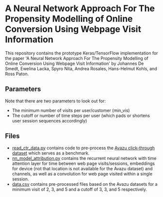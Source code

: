 # A Neural Network Approach For The Propensity  Modelling of Online Conversion Using Webpage Visit Information

This repository contains the prototype Keras/TensorFlow implementation for the paper 'A Neural Network Approach For The Propensity  Modelling of Online Conversion Using Webpage Visit Information' by Johannes De Smedt, Ewelina Lacka, Spyro Nita, Andrea Rosales, Hans-Helmut Kohls, and Ross Paton.

## Parameters
Note that there are two parameters to look out for:
* The minimum number of visits per user/customer (min_vis)
* The cutoff or number of time steps per user (which pads or shortens user session sequences accordingly)

## Files
* [read_ctr_data.py](read_ctr_data.py) contains code to pre-process the [Avazu click-through dataset](https://www.kaggle.com/c/avazu-ctr-prediction/data) which serves as a benchmark.
* [nn_model_attribution.py](nn_model_attribution.py) contains the recurrent neural network with time attention layer for time between web page visits/sessions, embeddings for device (not that location is not available for the Avazu dataset) and channels, as well as a convolution for web page visited within a single session.
* [data.csv](data.csv) contains pre-processed files based on the Avazu datasets for a minimum visit of 2, 3, and 5 and a cutoff of 3, 3, and 5 respectively. 
